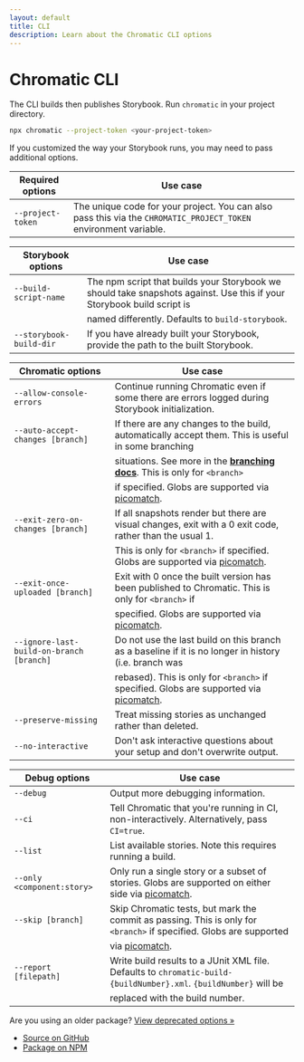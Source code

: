 ```yaml
---
layout: default
title: CLI
description: Learn about the Chromatic CLI options
---
```


# Chromatic CLI

The CLI builds then publishes Storybook. Run `chromatic` in your project directory.

```bash
npx chromatic --project-token <your-project-token>
```

If you customized the way your Storybook runs, you may need to pass additional options.

| Required options  | Use case                                                                                                         |
| ----------------- | ---------------------------------------------------------------------------------------------------------------- |
| `--project-token` | The unique code for your project. You can also pass this via the `CHROMATIC_PROJECT_TOKEN` environment variable. |

| Storybook options       | Use case                                                                                                               |
| ----------------------- | ---------------------------------------------------------------------------------------------------------------------- |
| `--build-script-name`   | The npm script that builds your Storybook we should take snapshots against. Use this if your Storybook build script is |
|                         | named differently. Defaults to `build-storybook`.                                                                      |
| `--storybook-build-dir` | If you have already built your Storybook, provide the path to the built Storybook.                                     |

| Chromatic options                        | Use case                                                                                                |
| ---------------------------------------- | ------------------------------------------------------------------------------------------------------- |
| `--allow-console-errors`                 | Continue running Chromatic even if some there are errors logged during Storybook initialization.        |
| `--auto-accept-changes [branch]`         | If there are any changes to the build, automatically accept them. This is useful in some branching      |
|                                          | situations. See more in the [**branching docs**](branching-and-baselines). This is only for `<branch>`  |
|                                          | if specified. Globs are supported via [picomatch].                                                      |
| `--exit-zero-on-changes [branch]`        | If all snapshots render but there are visual changes, exit with a 0 exit code, rather than the usual 1. |
|                                          | This is only for `<branch>` if specified. Globs are supported via [picomatch].                          |
| `--exit-once-uploaded [branch]`          | Exit with 0 once the built version has been published to Chromatic. This is only for `<branch>` if      |
|                                          | specified. Globs are supported via [picomatch].                                                         |
| `--ignore-last-build-on-branch [branch]` | Do not use the last build on this branch as a baseline if it is no longer in history (i.e. branch was   |
|                                          | rebased). This is only for `<branch>` if specified. Globs are supported via [picomatch].                |
| `--preserve-missing`                     | Treat missing stories as unchanged rather than deleted.                                                 |
| `--no-interactive`                       | Don't ask interactive questions about your setup and don't overwrite output.                            |

| Debug options              | Use case                                                                                                            |
| -------------------------- | ------------------------------------------------------------------------------------------------------------------- |
| `--debug`                  | Output more debugging information.                                                                                  |
| `--ci`                     | Tell Chromatic that you're running in CI, non-interactively. Alternatively, pass `CI=true`.                         |
| `--list`                   | List available stories. Note this requires running a build.                                                         |
| `--only <component:story>` | Only run a single story or a subset of stories. Globs are supported on either side via [picomatch].                 |
| `--skip [branch]`          | Skip Chromatic tests, but mark the commit as passing. This is only for `<branch>` if specified. Globs are supported |
|                            | via [picomatch].                                                                                                    |
| `--report [filepath]`      | Write build results to a JUnit XML file. Defaults to `chromatic-build-{buildNumber}.xml`. `{buildNumber}` will be   |
|                            | replaced with the build number.                                                                                     |

Are you using an older package? [View deprecated options »](https://github.com/chromaui/chromatic-cli/#storybook-options)

- [Source on GitHub](https://github.com/chromaui/chromatic-cli#main-options)
- [Package on NPM](https://www.npmjs.com/package/chromatic)

[picomatch]: https://www.npmjs.com/package/picomatch#globbing-features
